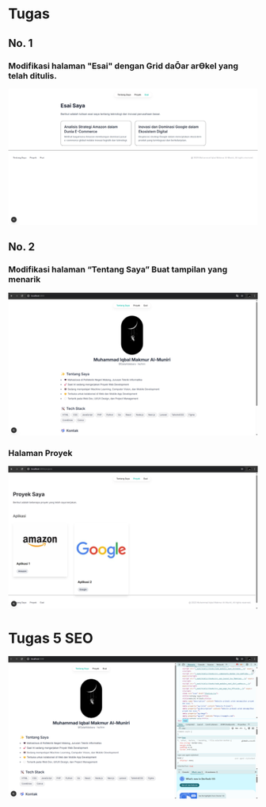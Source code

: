 # Tugas

## No. 1

### Modifikasi halaman "Esai" dengan Grid daŌar arƟkel yang telah ditulis.

![Tugas Nomor 1](public/images/tugas1.png)

## No. 2

### Modifikasi halaman “Tentang Saya” Buat tampilan yang menarik

![Tugas Nomor 2](public/images/tugas2.png)

### Halaman Proyek

![Halaman Proyek](public/images/halamanproyek.png)

# Tugas 5 SEO

![Halaman Proyek](public/images/SEO.png)
